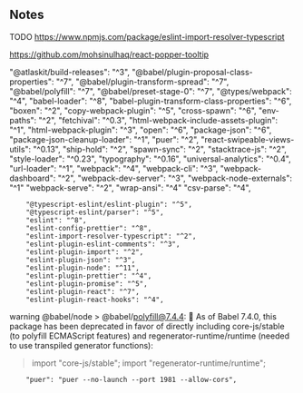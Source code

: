 ## Notes

TODO https://www.npmjs.com/package/eslint-import-resolver-typescript

https://github.com/mohsinulhaq/react-popper-tooltip

"@atlaskit/build-releases": "^3",
"@babel/plugin-proposal-class-properties": "^7",
"@babel/plugin-transform-spread": "^7",
"@babel/polyfill": "^7",
"@babel/preset-stage-0": "^7",
"@types/webpack": "^4",
"babel-loader": "^8",
"babel-plugin-transform-class-properties": "^6",
"boxen": "^2",
"copy-webpack-plugin": "^5",
"cross-spawn": "^6",
"env-paths": "^2",
"fetchival": "^0.3",
"html-webpack-include-assets-plugin": "^1",
"html-webpack-plugin": "^3",
"open": "^6",
"package-json": "^6",
"package-json-cleanup-loader": "^1",
"puer": "^2",
"react-swipeable-views-utils": "^0.13",
"ship-hold": "^2",
"spawn-sync": "^2",
"stacktrace-js": "^2",
"style-loader": "^0.23",
"typography": "^0.16",
"universal-analytics": "^0.4",
"url-loader": "^1",
"webpack": "^4",
"webpack-cli": "^3",
"webpack-dashboard": "^2",
"webpack-dev-server": "^3",
"webpack-node-externals": "^1"
"webpack-serve": "^2",
"wrap-ansi": "^4"
"csv-parse": "^4",


		"@typescript-eslint/eslint-plugin": "^5",
		"@typescript-eslint/parser": "^5",
		"eslint": "^8",
		"eslint-config-prettier": "^8",
		"eslint-import-resolver-typescript": "^2",
		"eslint-plugin-eslint-comments": "^3",
		"eslint-plugin-import": "^2",
		"eslint-plugin-json": "^3",
		"eslint-plugin-node": "^11",
		"eslint-plugin-prettier": "^4",
		"eslint-plugin-promise": "^5",
		"eslint-plugin-react": "^7",
		"eslint-plugin-react-hooks": "^4",

warning @babel/node > @babel/polyfill@7.4.4: 🚨 As of Babel 7.4.0, this
package has been deprecated in favor of directly
including core-js/stable (to polyfill ECMAScript
features) and regenerator-runtime/runtime
(needed to use transpiled generator functions):

  > import "core-js/stable";
  > import "regenerator-runtime/runtime";

		"puer": "puer --no-launch --port 1981 --allow-cors",
